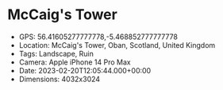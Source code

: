 # McCaig's Tower

- GPS: 56.41605277777778,-5.468852777777778
- Location: McCaig's Tower, Oban, Scotland, United Kingdom
- Tags: Landscape, Ruin
- Camera: Apple iPhone 14 Pro Max
- Date: 2023-02-20T12:05:44.000+00:00
- Dimensions: 4032x3024
